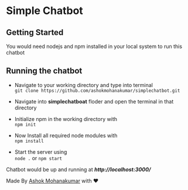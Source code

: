 Simple Chatbot
===============

Getting Started
---------------
You would need nodejs and npm installed in your local system to run this chatbot


Running the chatbot
-------------------
*   Navigate to your working directory and type into terminal<br/>
    `git clone https://github.com/ashokmohanakumar/simplechatbot.git`

*   Navigate into **simplechatboat** floder and open the terminal in that directory

*   Initialize npm in the working directory with<br/>
    `npm init`

*   Now Install all required node modules with<br/>
    `npm install`

*   Start the server using<br/>
    `node .` or `npm start`

Chatbot would be up and running at ***http://localhost:3000/***


Made By [Ashok Mohanakumar](https://www.ashokdev.com/ "Title") with :heart:


